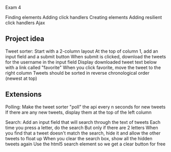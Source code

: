 Exam 4

Finding elements
Adding click handlers
Creating elements
Adding resilient click handlers
Ajax

## Project idea



Tweet sorter:
Start with a 2-column layout
At the top of column 1, add an input field and a submit button
When submit is clicked, download the tweets for the username in the input field
Display downloaded tweet text below with a link called "favorite"
When you click favorite, move the tweet to the right column
Tweets should be sorted in reverse chronological order (newest at top)

## Extensions

Polling:
Make the tweet sorter "poll" the api every n seconds for new tweets
If there are any new tweets, display them at the top of the left column

Search:
Add an input field that will search through the text of tweets
Each time you press a letter, do the search
But only if there are 2 letters
When you find that a tweet doesn't match the search, hide it and allow the other tweets to float up
When you clear the search box, show all the hidden tweets again
Use the html5 search element so we get a clear button for free
